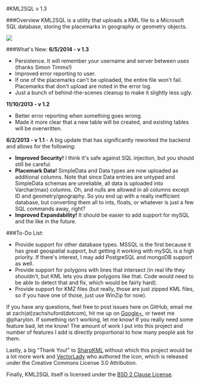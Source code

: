 #KML2SQL v 1.3

###Overview
KML2SQL is a utility that uploads a KML file to a Microsoft SQL database, storing the placemarks in geography or geometry objects.

<a href="http://pharylon.github.io/kml2sql/installer/kml2sql.exe"><img src="https://raw.github.com/Pharylon/KML2SQL/master/download.png" /></a>

###What's New:
**6/5/2014 - v 1.3**
* Persistence. It will remember your username and server between uses (thanks Simon Timms!) 
* Improved error reporting to user.
* If one of the placemarks can't be uploaded, the entire file won't fail. Placemarks that don't upload are noted in the error log.
* Just a bunch of behind-the-scenes cleanup to make it slightly less ugly. 

**11/10/2013 - v 1.2**
* Better error reporting when something goes wrong.
* Made it more clear that a new table will be created, and existing tables will be overwritten.

**6/2/2013 - v 1.1** - A big update that has significantly reworked the backend and allows for the following:
* **Improved Security!** I think it's safe against SQL injection, but you should still be careful.
* **Placemark Data!** SimpleData and Data types are now uploaded as additional columns. Note that since Data entries are untyped and SimpleData schemas are unreliable, all data is uploaded into Varchar(max) columns. Oh, and nulls are allowed in all columns except ID and geometry/geography. So you end up with a really inefficient database, but converting them all to ints, floats, or whatever is just a few SQL commands away, right?
* **Improved Expandability!** It should be easier to add support for mySQL and the like in the future.

###To-Do List:

* Provide support for other database types. MSSQL is the first because it has great geospatial support, but getting it working with mySQL is a high priority. If there's interest, I may add PostgreSQL and mongoDB support as well.
* Provide support for polygons with lines that intersect (in real life they shouldn't, but KML lets you draw polygons like that. Code would need to be able to detect that and fix, which would be fairly hard).
* Provide support for KMZ files (but really, those are just zipped KML files, so if you have one of those, just use WinZip for now).

If you have any questions, feel free to post issues here on GitHub, email me at zach(at)zachshuford(dotcom), hit me up on [Google+](https://plus.google.com/100663438782533486183), or tweet me @pharylon. If something isn't working, let me know! If you really need some feature bad, let me know! The amount of work I put into this project and number of features I add is directly proportional to how many people ask for them. 

Lastly, a big "Thank You!" to [SharpKML](http://sharpkml.codeplex.com/) without which this project would be a lot more work and [VectorLady](http://vectorlady.com/) who authored the icon, which is released under the Creative Commons License 3.0 Attribution.

Finally, KML2SQL itself is licensed under the [BSD 2 Clause License](https://github.com/Pharylon/KML2SQL/blob/master/License.txt). 